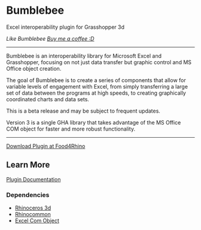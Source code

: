 # Bumblebee
Excel interoperability plugin for Grasshopper 3d

_Like Bumblebee [Buy me a coffee :D](http://www.buymeacoffee.com/davidmans)_

---

Bumblebee is an interoperability library for Microsoft Excel and Grasshopper, focusing on not just data transfer but graphic control and MS Office object creation.

The goal of Bumblebee is to create a series of components that allow for variable levels of engagement with Excel, from simply transferring a large set of data between the programs at high speeds, to creating graphically coordinated charts and data sets.

This is a beta release and may be subject to frequent updates.

Version 3 is a single GHA library that takes advantage of the MS Office COM object for faster and more robust functionality.

---

[Download Plugin at Food4Rhino](https://www.food4rhino.com/en/app/bumblebee)

## Learn More

[Plugin Documentation](https://interopxyz.gitbook.io/graphic-plus/)

### Dependencies
 - [Rhinoceros 3d](https://www.rhino3d.com/)
 - [Rhinocommon](https://www.nuget.org/packages/RhinoCommon/5.12.50810.13095)
 - [Excel Com Object](https://learn.microsoft.com/en-us/dotnet/csharp/advanced-topics/interop/how-to-access-office-interop-objects)
